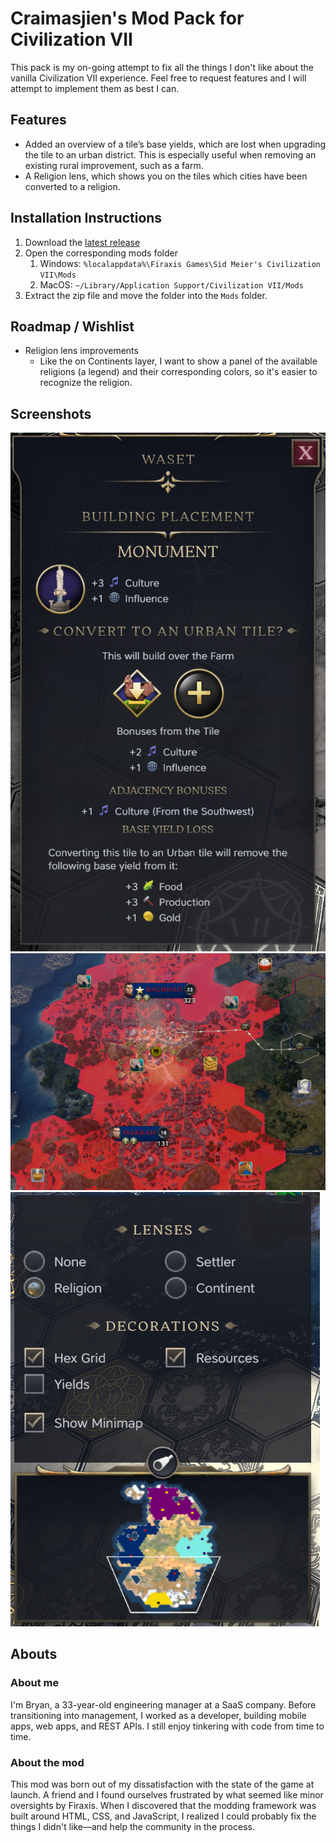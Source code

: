 # Craimasjien's Mod Pack for Civilization VII

This pack is my on-going attempt to fix all the things I don't like about the vanilla Civilization VII experience. 
Feel free to request features and I will attempt to implement them as best I can.

## Features
- Added an overview of a tile’s base yields, which are lost when upgrading the tile to an urban district. This is especially useful when removing an existing rural improvement, such as a farm.
- A Religion lens, which shows you on the tiles which cities have been converted to a religion.

## Installation Instructions
1. Download the [latest release](https://github.com/craimasjien/civ7-craimasjiens-mod-pack/releases/latest)
2. Open the corresponding mods folder
    1. Windows: `%localappdata%\Firaxis Games\Sid Meier's Civilization VII\Mods`
    2. MacOS: `~/Library/Application Support/Civilization VII/Mods`
3. Extract the zip file and move the folder into the `Mods` folder.

## Roadmap / Wishlist
- Religion lens improvements
  - Like the on Continents layer, I want to show a panel of the available religions (a legend) and their corresponding colors, so it's easier to recognize the religion.


## Screenshots
![base yields about to be removed](screenshots/BaseYields.png "Base Yields")
![ReligionLayer](screenshots/ReligionLayer.png "Religion Layer")
![lens selection](screenshots/LensSelection.png "Lens selection")

## Abouts

### About me
I'm Bryan, a 33-year-old engineering manager at a SaaS company. Before transitioning into management, I worked as a developer, building mobile apps, web apps, and REST APIs. I still enjoy tinkering with code from time to time.

### About the mod
This mod was born out of my dissatisfaction with the state of the game at launch. A friend and I found ourselves frustrated by what seemed like minor oversights by Firaxis. When I discovered that the modding framework was built around HTML, CSS, and JavaScript, I realized I could probably fix the things I didn't like—and help the community in the process.
